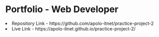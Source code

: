 <h1 > Portfolio - Web Developer </h1> 

<li font-size=20px> Repository Link - https://github.com/apolo-itnet/practice-project-2  </li>
<li font-size=20px> Live Link - https://apolo-itnet.github.io/practice-project-2/  </li>

